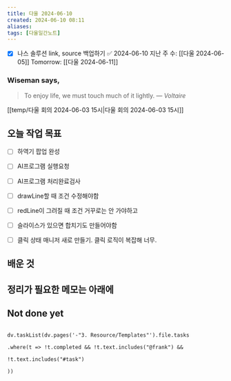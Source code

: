 ```yaml
---
title: 다울 2024-06-10
created: 2024-06-10 08:11
aliases: 
tags: [다울일간노트]
---
```

- [x] 나스 솔루션 link, source 백업하기 ✅ 2024-06-10
지난 주 수: [[다울 2024-06-05]]
Tomorrow: [[다울 2024-06-11]]

### Wiseman says,
> To enjoy life, we must touch much of it lightly.
> — <cite>Voltaire</cite>


[[temp/다울 회의 2024-06-03 15시|다울 회의 2024-06-03 15시]]
## 오늘 작업 목표
- [ ] 하역기 팝업 완성
- [ ] AI프로그램 실행요청
- [ ] AI프로그램 처리완료검사

- [ ] drawLine할 때 조건 수정해야함
- [ ] redLine이 그려질 때 조건 거꾸로는 안 가야하고
- [ ] 슬라이스가 있으면 합치기도 만들어야함
- [ ] 클릭 상태 매니저 새로 만들기. 클릭 로직이 복잡해 너무.


## 배운 것




## 정리가 필요한 메모는 아래에

## Not done yet

```dataviewjs

dv.taskList(dv.pages('-"3. Resource/Templates"').file.tasks

.where(t => !t.completed && !t.text.includes("@frank") &&

!t.text.includes("#task")

))

```
